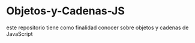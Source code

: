 # Objetos-y-Cadenas-JS
este repositorio tiene como finalidad conocer sobre objetos y cadenas de JavaScript
